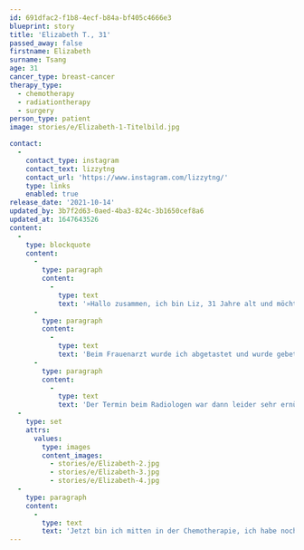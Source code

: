 ```yaml
---
id: 691dfac2-f1b8-4ecf-b84a-bf405c4666e3
blueprint: story
title: 'Elizabeth T., 31'
passed_away: false
firstname: Elizabeth
surname: Tsang
age: 31
cancer_type: breast-cancer
therapy_type:
  - chemotherapy
  - radiationtherapy
  - surgery
person_type: patient
image: stories/e/Elizabeth-1-Titelbild.jpg

contact:
  -
    contact_type: instagram
    contact_text: lizzytng
    contact_url: 'https://www.instagram.com/lizzytng/'
    type: links
    enabled: true
release_date: '2021-10-14'
updated_by: 3b7f2d63-0aed-4ba3-824c-3b1650cef8a6
updated_at: 1647643526
content:
  -
    type: blockquote
    content:
      -
        type: paragraph
        content:
          -
            type: text
            text: '»Hallo zusammen, ich bin Liz, 31 Jahre alt und möchte euch gern ein bisschen mehr über mich erzählen. Letztes Jahr war ich unzufrieden mit meinem Leben und wollte 2021 neu starten – sowohl beruflich als auch privat. Januar 2021, die Maßnahmen zur Eindämmung der Pandemie wurden verschärft und ich wurde dann noch zusätzlich mit Brustkrebs diagnostiziert. Das war natürlich ein großer Schockmoment, da ich natürlich mit dem ertasteten Knoten ohne jegliche Befürchtungen zum Frauenarzt gegangen bin. Ich war schließlich August letzten Jahres bei der Routineuntersuchung, was soll also schon sein?'
      -
        type: paragraph
        content:
          -
            type: text
            text: 'Beim Frauenarzt wurde ich abgetastet und wurde gebeten einen Termin beim Radiologen zu machen, um den Knoten überprüfen zu lassen. Ich rief also beim nächstbesten Radiologen an und es gab einfach keine freien Termine. Ein anderer Radiologe riet mir sogar woanders anzurufen, da ich einen Verdachtsbefund hatte und sie keinen kurzfristigen Termin hatten. Lasst euch also nicht abwimmeln, wenn ihr einen Verdacht habt, bleibt hartnäckig!'
      -
        type: paragraph
        content:
          -
            type: text
            text: 'Der Termin beim Radiologen war dann leider sehr ernüchternd: Der Knoten sah nicht gut aus. Meine Frauenärztin rief mich persönlich an und bat mich sofort in die Praxis zu kommen. Nach einem kurzen Gespräch wurde ich sofort an das Universitätsklinikum Hamburg-Eppendorf überwiesen und wurde dann etlichen Untersuchungen unterzogen. Da war nun auch die endgültige Diagnose: MAMMAKARZINOM. Die Ärzte waren sich lange unschlüssig, wie aggressiv mein Tumor ist und wir schwankten zwischen Bestrahlung, Chemo oder OP. Wie und in welcher Reihenfolge wir therapieren, stand lange Zeit im Raum. Ich war dadurch nur noch mehr verunsichert, schlussendlich wurde erst operiert. Während der Operation dann der Schock: ein zweiter Tumor. Das war dann auch ohne Zweifel die Entscheidung zur Chemotherapie.'
  -
    type: set
    attrs:
      values:
        type: images
        content_images:
          - stories/e/Elizabeth-2.jpg
          - stories/e/Elizabeth-3.jpg
          - stories/e/Elizabeth-4.jpg
  -
    type: paragraph
    content:
      -
        type: text
        text: 'Jetzt bin ich mitten in der Chemotherapie, ich habe noch gute zwei Monate und ich kann euch sagen: Es ist nicht einfach. Da will ich euch nichts vormachen. Es gibt Tage, da fragt man sich, ob man es schafft und verzweifelt und weiß nicht weiter. Es gibt aber auch Tage, da scheint die Sonne und du weißt, wofür du kämpfst und an diese Tage muss man sich klammern. Man muss jeden Tag aufstehen und den inneren Teufel überwinden. – Wie ich das schaffe? Ich habe die großartigsten Freunde, ohne die ich das nicht schaffen würde. Sie unterstützen mich seit dem Tag der Diagnose und sind immer für mich da. Ich bin dankbar, dass ich leben darf und ich bin glücklich, denn ich habe eine zweite Chance bekommen. Ihr schafft es auch!«'
---
```

